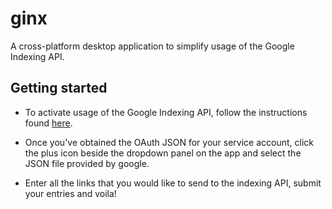 # ginx

A cross-platform desktop application to simplify usage of the Google Indexing API.

## Getting started

- To activate usage of the Google Indexing API, follow the instructions found [here](https://developers.google.com/search/apis/indexing-api/v3/prereqs#:~:text=Every%20call%20to%20the%20Indexing,for%20a%20number%20of%20languages.).

- Once you've obtained the OAuth JSON for your service account, click the plus icon beside the dropdown panel on the app
and select the JSON file provided by google.

- Enter all the links that you would like to send to the indexing API, submit your entries and voila!


